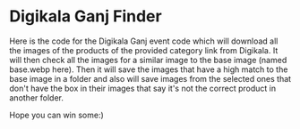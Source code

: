 # Digikala Ganj Finder

Here is the code for the Digikala Ganj event code which will download all the images of the products of the provided category link from Digikala. It will then check all the images for a similar image to the base image (named base.webp here). Then it will save the images that have a high match to the base image in a folder and also will save images from the selected ones that don't have the box in their images that say it's not the correct product in another folder.

Hope you can win some:)
